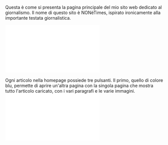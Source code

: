 Questa è come si presenta la pagina principale del mio sito web dedicato al giornalismo.
Il nome di questo sito è NONèTimes, ispirato ironicamente alla importante testata giornalistica.

![Clicca per vedere un'anteprima della Homepage](/screenshot/Homepage.pdf)

Ogni articolo nella homepage possiede tre pulsanti. Il primo, quello di colore blu, permette di aprire un'altra pagina con la singola pagina che mostra tutto l'articolo caricato, con i vari paragrafi e le varie immagini.
![Clicca per vedere un'anteprima della Homepage](/screenshot/Single-article.pdf)